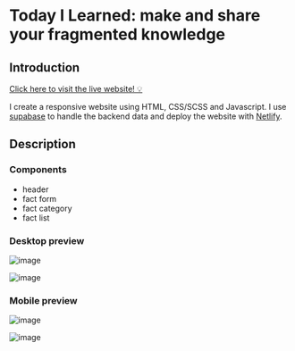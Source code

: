 # Today I Learned: make and share your fragmented knowledge

## Introduction

[Click here to visit the live website! 💡](https://fabulous-naiad-d9be3f.netlify.app/)

I create a responsive website using HTML, CSS/SCSS and Javascript. I use [supabase](https://supabase.com/) to handle the backend data and deploy the website with [Netlify](https://www.netlify.com/).

## Description

### Components

- header
- fact form
- fact category
- fact list

### Desktop preview

![image](https://user-images.githubusercontent.com/97832811/226101876-18a54ee6-7405-4bb6-84cd-620c45d33a24.png)

![image](https://user-images.githubusercontent.com/97832811/226101885-8b6d5cec-3415-4305-9e7a-edac75081a53.png)


### Mobile preview

![image](https://user-images.githubusercontent.com/97832811/226101892-bafe9dfe-9232-4505-a44b-553215ef9358.png)

![image](https://user-images.githubusercontent.com/97832811/226101896-1f941f5f-015c-4b37-b3a6-d3e7e6761b85.png)


